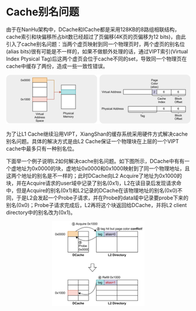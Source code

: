 # Cache别名问题

由于在NanHu架构中，DCache和ICache都是采用128KB的8路组相联结构，cache索引和块偏移所占bit数已经超过了页偏移(4K页的页偏移为12 bits)，由此引入了cache别名问题：当两个虚页映射到同一个物理页时，两个虚页的别名位(alias bits)很有可能是不一样的，如果不做额外处理的话，通过VIPT索引(Virtual Index Ptysical Tag)后这两个虚页会位于cache不同的set，导致同一个物理页在cache中缓存了两份，造成一些一致性错误。

![](../figs/huancun_cache_alias-1.jpg)

为了让L1 Cache继续沿用VIPT，XiangShan的缓存系统采用硬件方式解决cache别名问题。具体的解决方式是由L2 Cache保证一个物理块在上层的一个VIPT cache中最多只有一种别名位。

下面举一个例子说明L2如何解决cache别名问题。如下图所示，DCache中有有一个虚地址为0x0000的块，虚地址0x0000和0x1000映射到了同一个物理地址，且这两个地址的别名是不一样的；此时DCache向L2 Acquire了地址为0x1000的块，并在Acquire请求的user域中记录了别名(0x1)，L2在读目录后发现请求命中，但是Acquire的别名(0x1)和L2记录的DCache在该物理地址的别名(0x0)不同，于是L2会发起一个Probe子请求，并在Probe的data域中记录要probe下来的别名(0x0)；Probe子请求完成后，L2再将这个块返回给DCache，并将L2 client directory中的别名改为(0x1)。

<div align="center">
<img src=../figs/huancun_cache_alias-2.jpg width=50%>
<div>